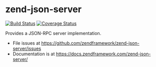 # zend-json-server

[![Build Status](https://secure.travis-ci.org/zendframework/zend-json-server.svg?branch=master)](https://secure.travis-ci.org/zendframework/zend-json-server)
[![Coverage Status](https://coveralls.io/repos/github/zendframework/zend-json-server/badge.svg?branch=master)](https://coveralls.io/github/zendframework/zend-json-server?branch=master)

Provides a JSON-RPC server implementation.

- File issues at https://github.com/zendframework/zend-json-server/issues
- Documentation is at https://docs.zendframework.com/zend-json-server/
